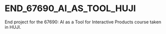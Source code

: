 # END_67690_AI_AS_TOOL_HUJI
End project for the 67690: AI as a Tool for Interactive Products course taken in HUJI.